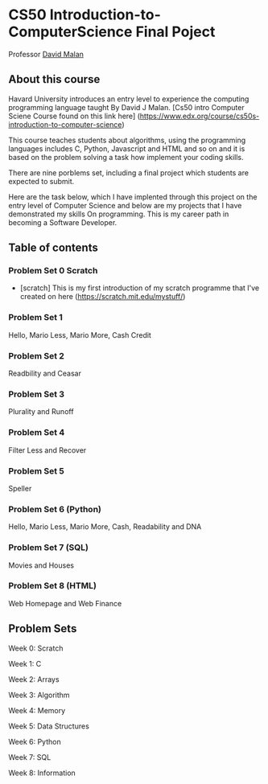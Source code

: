 # CS50 Introduction-to-ComputerScience Final Poject

Professor [David Malan](http://cs.harvard.edu/malan/)

## About this course

Havard University introduces an entry level to experience the computing programming language taught By David J Malan. [Cs50 intro Computer Sciene Course found on this link here] (https://www.edx.org/course/cs50s-introduction-to-computer-science) 

This course teaches students about algorithms, using the programming languages includes C, Python, Javascript and HTML and so on and it is based on the problem solving a task how implement your coding skills.

There are nine porblems set, including a final project which students are expected to submit.

Here are the task below, which I have implented through this project on the entry level of Computer Science and below are my projects that I have demonstrated my skills 
On programming. This is my career path in becoming a Software Developer.

## Table of contents

### Problem Set 0 Scratch 

* [scratch] This is my  first introduction of my scratch programme that I've created on here (https://scratch.mit.edu/mystuff/)
 
 ### Problem Set 1   
 
 Hello, Mario Less, Mario More, Cash Credit
 
 ### Problem Set 2
 
 Readbility and Ceasar
 
 ### Problem Set 3
 
 Plurality and Runoff
 
 ### Problem Set 4
 
 Filter Less and Recover
 
 ### Problem Set 5
 
 Speller
 
 ### Problem Set 6 (Python)
 
 Hello, Mario Less, Mario More, Cash, Readability and DNA
 
 ### Problem Set 7 (SQL)
 
 Movies and Houses

### Problem Set 8 (HTML)

Web Homepage and Web Finance

## Problem Sets

Week 0: Scratch

Week 1: C

Week 2: Arrays 

Week 3: Algorithm

Week 4: Memory

Week 5: Data Structures

Week 6: Python

Week 7: SQL

Week 8: Information




